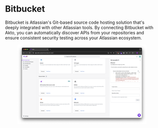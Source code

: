 # Bitbucket

Bitbucket is Atlassian's Git-based source code hosting solution that's deeply integrated with other Atlassian tools. By connecting Bitbucket with Akto, you can automatically discover APIs from your repositories and ensure consistent security testing across your Atlassian ecosystem.

<figure><img src="../../.gitbook/assets/image (39).png" alt=""><figcaption></figcaption></figure>
